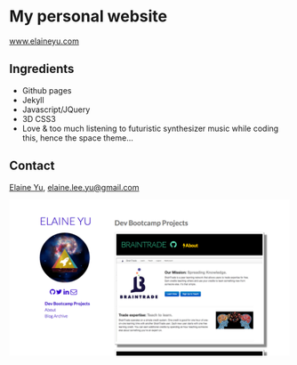 My personal website
====================
www.elaineyu.com


Ingredients
---------------------
*   Github pages
*   Jekyll
*	Javascript/JQuery
* 3D CSS3 
* 	Love & too much listening to futuristic synthesizer music while coding this, hence the space theme...

Contact
---------------------
[Elaine Yu](https://github.com/ElaineYu), elaine.lee.yu@gmail.com

![alt text](/images/personal_website_snapshot.png "Personal Website Homepage")

